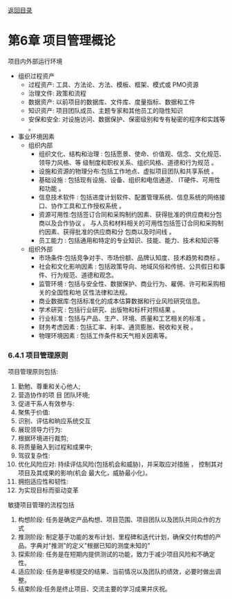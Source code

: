 [返回目录](/blog/ruankao/index.md)

# 第6章 项目管理概论

项目内外部运行环境

- 组织过程资产
    - 过程资产: 工具、方法论、方法、模板、框架、模式或 PMO资源
    - 治理文件: 政策和流程
    - 数据资产: 以前项目的数据库、文件库、度量指标、数据和工件
    - 知识资产: 项目团队成员、主题专家和其他员工的隐性知识 
    - 安保和安全: 对设施访问、数据保护、保密级别和专有秘密的程序和实践等 。
- 事业环境因素
    - 组织内部
        - 组织文化、结构和治理 : 包括愿景、使命、价值观、信念、文化规范、领导力风格、等 级制度和职权关系、组织风格、道德和行为规范 。
        - 设施和资源的物理分布:包括工作地点、虚拟项目团队和共享系统 。
        - 基础设施 : 包括现有设施、设备、组织和电信通道、 IT硬件、可用性和功能 。
        - 信息技术软件 : 包括进度计划软件、配置管理系统、信息系统的网络接口、协作工具和工作授权系统 。
        - 资源可用性:包括签订合同和采购制约因素、获得批准的供应商和分包商以及合作协议 。 与人员和材料相关的可用性包括签订合同和采购制约因素、获得批准的供应商和分 包商以及时间线 。
        - 员工能力 : 包括通用和特定的专业知识、技能、能力、技术和知识等
    - 组织外部
        - 市场条件:包括竞争对手、市场份额、品牌认知度、技术趋势和商标 。
        - 社会和文化影响因素 : 包括政策导向、地域风俗和传统、公共假日和事件、行为规范、道德和观念。
        - 监管环境 : 包括与安全性、数据保护、商业行为、雇佣、许可和采购相关的全国性和地 区性法律和法规。
        - 商业数据库:包括标准化的成本估算数据和行业风险研究信息。
        - 学术研究 : 包括行业研究、出版物和标杆对照结果 。
        - 行业标准 : 包括与产品、生产、环境、质量和工艺相关的标准 。
        - 财务考虑因素 : 包括汇率、利率、通货膨胀、税收和关税 。
        - 物理环境因素 : 包括工作条件和天气相关因素等。

### 6.4.1 项目管理原则

项目管理原则包括: 
1. 勤勉、尊重和关心他人; 
2. 营造协作的项 目 团队环境; 
3. 促进干系人有效参与: 
4. 聚焦于价值: 
5. 识别、评估和晌应系统交互
6. 展现领导力行为: 
7. 根据环境进行裁剪; 
8. 将质量融入到过程和成果中; 
9. 驾驭复杂性: 
10. 优化风险应对: 持续评估风险(包括机会和威胁)，并采取应对措施 ， 控制其对项目及其成果的影响(机会 最大化，威胁最小化)。
11. 拥抱适应性和韧性: 
12. 为实现目标而驱动变革


敏捷项目管理的流程包括

1. 构想阶段: 任务是确定产品构想、项目范围、项目团队以及团队共同众作的方式
2. 推测阶段: 制定基于功能的发布计划、里程碑和迭代计划，确保交付构想的产品。字典对"推测"的定义"根据已知的测度未知的"
3. 探索阶段: 任务是在短期内提供测试的功能，致力于减少项目风险和不确定性。
4. 适应阶段: 任务是审核提交的结果、当前情况以及团队的绩效，必要时做出调整。
5. 结束阶段:任务是终止项目、交流主要的学习成果并庆祝。

